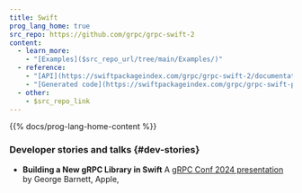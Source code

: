 ```yaml
---
title: Swift
prog_lang_home: true
src_repo: https://github.com/grpc/grpc-swift-2
content:
  - learn_more:
    - "[Examples]($src_repo_url/tree/main/Examples/)"
  - reference:
    - "[API](https://swiftpackageindex.com/grpc/grpc-swift-2/documentation)"
    - "[Generated code](https://swiftpackageindex.com/grpc/grpc-swift-protobuf/documentation/grpcprotobuf/understanding-the-generated-code)"
  - other:
    - $src_repo_link
---
```


{{% docs/prog-lang-home-content %}}

### Developer stories and talks {#dev-stories}

- **Building a New gRPC Library in Swift**
  <a class="o-icon" href="https://youtu.be/grG3FBau5K0"><i class="fab fa-youtube"></i></a>
  A [gRPC Conf 2024 presentation](https://sched.co/1enTO)
  by George Barnett, Apple,
